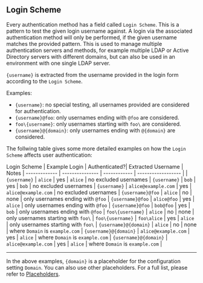 ## Login Scheme

Every authentication method has a field called `Login Scheme`. This is a pattern to test the given login username against. A login via the associated authentication method will only be performed, if the given username matches the provided pattern. This is used to manage multiple authentication servers and methods, for example multiple LDAP or Active Directory servers with different domains, but can also be used in an environment with one single LDAP server.

`{username}` is extracted from the username provided in the login form according to the `Login Scheme`.

Examples:

* `{username}`: no special testing, all usernames provided are considered for authentication.
* `{username}@foo`: only usernames ending with `@foo` are considered.
* `foo\{username}`: only usernames starting with `foo\` are considered.
* `{username}@{domain}`: only usernames ending with `@{domain}` are considered.

The follwing table gives some more detailed examples on how the `Login Scheme` affects user authentication:

Login Scheme            | Example Login         | Authenticated?| Extracted Username    | Notes             |
-------------           | ---------------       | ------------  | ------------------    |                   |
`{username}`            | `alice`               | yes           | `alice`               | no excluded usernames |
`{username}`            | `bob`                 | yes           | `bob`                 | no excluded usernames |
`{username}`            | `alice@example.com`   | yes           | `alice@example.com`   | no excluded usernames |
`{username}@foo`        | `alice`               | no            | none                  | only usernames ending with `@foo` |
`{username}@foo`        | `alice@foo`           | yes           | `alice`               | only usernames ending with `@foo` |
`{username}@foo`        | `bob@foo`             | yes           | `bob`                 | only usernames ending with `@foo` |
`foo\{username}`        | `alice`               | no            | none                  | only usernames starting with `foo\` |
`foo\{username}`        | `foo\alice`           | yes           | `alice`               | only usernames starting with `foo\` |
`{username}@{domain}`   | `alice`               | no            | none                  | where `Domain` is `example.com` |
`{username}@{domain}`   | `alice@example.com`   | yes           | `alice`               | where `Domain` is `example.com` |
`{username}@{domain}`   | `alice@example.com`   | yes           | `alice`               | where `Domain` is `example.com` |

----

In the above examples, `{domain}` is a placeholder for the configuration setting `Domain`. You can also use other placeholders. For a full list, please refer to [Placeholders](auth-placeholders.md).
